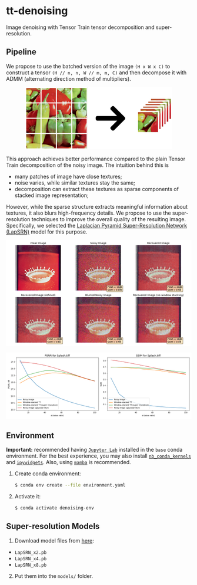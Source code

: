 # tt-denoising
Image denoising with Tensor Train tensor decomposition and super-resolution.

## Pipeline

We propose to use the batched version of the image `(H x W x C)` to construct a tensor `(H // n, n, W // m, m, C)` and then decompose it with ADMM (alternating direction method of multipliers).

<p align="center">
  <img width="400" alt="Speed Comparison" src="results/reshape.png">
</p>

This approach achieves better performance compared to the plain Tensor Train decomposition of the noisy image. The intuition behind this is
* many patches of image have close textures;
* noise varies, while similar textures stay the same;
* decomposition can extract these textures as sparse components of stacked image representation;

However, while the sparse structure extracts meaningful information about textures, it also blurs high-frequency details. We propose to use the super-resolution techniques to improve the overall quality of the resulting image. Specifically, we selected the [Laplacian Pyramid Super-Resolution Network (LapSRN)](https://github.com/phoenix104104/LapSRN) model for this purpose. 

<p align="center">
  <img width="1000" alt="Speed Comparison" src="results/denoising.png">
</p>

<p align="center">
  <img width="1000" alt="Speed Comparison" src="results/splash_metrics.png">
</p>

## Environment

**Important:** recommended having [`Jupyter Lab`](https://jupyterlab.readthedocs.io/en/stable/getting_started/installation.html) installed in the `base` conda environment. For the best experience, you may also install [`nb_conda_kernels`](https://github.com/Anaconda-Platform/nb_conda_kernels) and [`ipywidgets`](https://ipywidgets.readthedocs.io/en/latest/user_install.html#installing-in-jupyterlab-3-0). Also, using [`mamba`](https://mamba.readthedocs.io/en/latest/) is recommended.

1. Create conda environment:
   ```bash
   $ conda env create --file environment.yaml
   ```
2. Activate it:
   ```bash
   $ conda activate denoising-env
   ```

## Super-resolution Models

1. Download model files from [here](https://github.com/fannymonori/TF-LapSRN/tree/master/export):
* `LapSRN_x2.pb`
* `LapSRN_x4.pb`
* `LapSRN_x8.pb`

2. Put them into the `models/` folder.